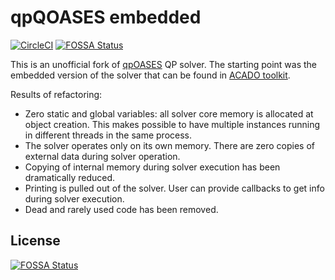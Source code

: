 # qpQOASES embedded

[![CircleCI](https://circleci.com/gh/mvukov/qpoases_embedded.svg?style=svg)](https://circleci.com/gh/mvukov/qpoases_embedded)
[![FOSSA Status](https://app.fossa.com/api/projects/git%2Bgithub.com%2Fmvukov%2Fqpoases_embedded.svg?type=shield)](https://app.fossa.com/projects/git%2Bgithub.com%2Fmvukov%2Fqpoases_embedded?ref=badge_shield)

This is an unofficial fork of [qpOASES](https://github.com/coin-or/qpOASES)
QP solver. The starting point was the embedded version of the solver that
can be found in [ACADO toolkit](https://github.com/acado/acado).

Results of refactoring:
- Zero static and global variables: all solver core memory is allocated at
  object creation. This makes possible to have multiple instances running in
  different threads in the same process.
- The solver operates only on its own memory. There are zero copies of external
  data during solver operation.
- Copying of internal memory during solver execution has been dramatically
  reduced.
- Printing is pulled out of the solver. User can provide callbacks to get info
  during solver execution.
- Dead and rarely used code has been removed.


## License
[![FOSSA Status](https://app.fossa.com/api/projects/git%2Bgithub.com%2Fmvukov%2Fqpoases_embedded.svg?type=large)](https://app.fossa.com/projects/git%2Bgithub.com%2Fmvukov%2Fqpoases_embedded?ref=badge_large)